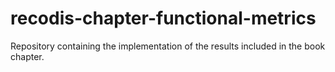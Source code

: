 # recodis-chapter-functional-metrics
Repository containing the implementation of the results included in the book chapter.
